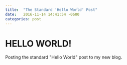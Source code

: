 ```yaml
---
title:  "The Standard 'Hello World' Post"
date:   2016-11-14 14:41:54 -0600
categories: post
---
```


# HELLO WORLD!
Posting the standard "Hello World" post to my new blog.



